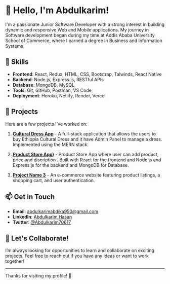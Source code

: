 # 👋 Hello, I'm Abdulkarim!

I'm a passionate Junior Software Developer with a strong interest in building dynamic and responsive Web and Mobile applications. My journey in Software development began during my time at Addis Ababa University School of Commerce, where I earned a degree in Business and Information Systems.

## 🌱 Skills
- **Frontend**: React, Redux, HTML, CSS, Bootstrap, Talwinds, React Native
- **Backend**: Node.js, Express.js, RESTful APIs
- **Database**: MongoDB, MySQL
- **Tools**: Git, GitHub, Postman, VS Code
- **Deployment**: Heroku, Netlify, Render, Vercel

## 🚀 Projects
Here are a few projects I've worked on:

1. **[Cultural Dress App](https://github.com/Abdika34/FinalProject.git)** - A full-stack application that allows the users to buy Ethiopia Cultural Dress and it have Admin Panel to manage a dress. Implemented using the MERN stack.
   
2. **[Product Store App](https://github.com/Abdika34/StoreApp.git))** - Product Store App where user can add product, price and discription . Built with React for the frontend and Node.js and Express.js for the backend and MongoDB for Database.
   
3. **[Project Name 3](https://github.com/Abdika34/project3)** - An e-commerce website featuring product listings, a shopping cart, and user authentication.

## 📫 Get in Touch
- **Email**: abdulkarimabdika950@gmail.com
- **LinkedIn**: [Abdulkarim Hasan](linkedin.com/in/abdulkarim-hasan-7153a42a3)
- **Twitter**: [@Abdulkarim70617](https://x.com/Abdulkarim70617?t=R5AF4lm7E4mq77m04MWzQg&s=09)

## 🎯 Let's Collaborate!
I’m always looking for opportunities to learn and collaborate on exciting projects. Feel free to reach out if you have any ideas or want to work together!

---

Thanks for visiting my profile! 🌟

